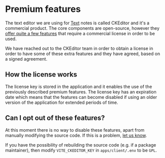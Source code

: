 # Premium features
The text editor we are using for <a class="reference-link" href="../Text.md">Text</a> notes is called CKEditor and it's a commercial product. The core components are open-source, however they [offer quite a few features](https://ckeditor.com/docs/trial/latest/index.html) that require a commercial license in order to be used.

We have reached out to the CKEditor team in order to obtain a license in order to have some of these extra features and they have agreed, based on a signed agreement.

## How the license works

The license key is stored in the application and it enables the use of the previously described premium features. The license key has an expiration date which means that the features can become disabled if using an older version of the application for extended periods of time.

## Can I opt out of these features?

At this moment there is no way to disable these features, apart from manually modifying the source code. If this is a problem, [let us know](../../Troubleshooting/Reporting%20issues.md).

If you have the possibility of rebuilding the source code (e.g. if a package maintainer), then modify `VITE_CKEDITOR_KEY` in `apps/client/.env` to be `GPL`.